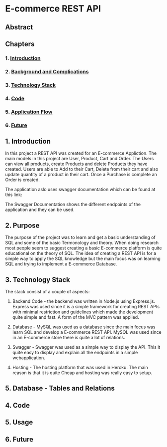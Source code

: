# E-commerce REST API

  
  

## Abstract

  

## Chapters

### 1. [Introduction](#introduction)

### 2. [Background and Complications](#purpose)

### 3. [Technology Stack](#technology-stack)

### 4. [Code](#code)

### 5. [Application Flow](#application-flow)

### 6. [Future](#future)

  

## 1. Introduction

In this project a REST API was created for an E-commerce Appliction. The main models in this project are User, Product, Cart and Order. The Users can view all products, create Products and delete Products they have created. Users are able to Add to their Cart, Delete from their cart and also update quantity of a product in their cart. Once a Purchase is complete an Order is created.

  

The application aslo uses swagger documentation which can be found at this link:

  

The Swagger Documentation shows the different endpoints of the application and they can be used.

## 2. Purpose

The purpose of the project was to learn and get a basic understanding of SQL and some of the basic Termonology and theory. When doing research most people seem to suggest creating a basic E-commerce platform is quite educational on the theory of SQL. The idea of creating a REST API is for a simple way to apply the SQL knowledge but the main focus was on learning SQL and trying to implement a E-commerce Database.

## 3. Technology Stack

The stack consist of a couple of aspects:

1. Backend Code - the backend was written in Node.js using Express.js. Express was used since it is a simple framework for creating REST APIs with minimal restriction and guidelines which made the development quite simple and fast. A form of the MVC pattern was applied. 
 
3. Database - MySQL was used as a database since the main focus was learn SQL and develop a E-commerce REST API. MySQL was used since in an E-commerce store there is quite a lot of relations.

4. Swagger - Swagger was used as a simple way to display the API. This it quite easy to display and explain all the endpoints in a simple webapplication.

5. Hosting - The hosting platform that was used in Heroku. The main reason is that it is quite Cheap and hosting was really easy to setup.

## 5. Database - Tables and Relations

## 4. Code


## 5. Usage

## 6. Future
